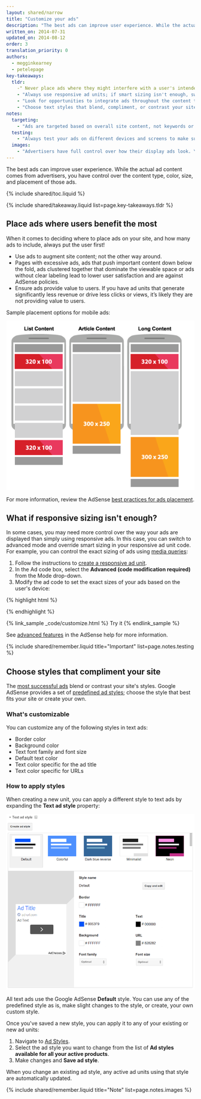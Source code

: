 ```yaml
---
layout: shared/narrow
title: "Customize your ads"
description: "The best ads can improve user experience. While the actual ad content comes from advertisers, you have control over the content type, color, size, and placement of those ads."
written_on: 2014-07-31
updated_on: 2014-08-12
order: 3
translation_priority: 0
authors:
  - megginkearney
  - petelepage
key-takeaways:
  tldr: 
    -" Never place ads where they might interfere with a user's intended experience on your site; ensure ads above the fold don't push important content below it."
    - "Always use responsive ad units; if smart sizing isn't enough, switch to advanced mode."
    - "Look for opportunities to integrate ads throughout the content to avoid ad blindness."
    - "Choose text styles that blend, compliment, or contrast your site."
notes:
  targeting:
    - "Ads are targeted based on overall site content, not keywords or categories. If you'd like to display ads related to specific topics, include complete sentences and paragraphs about these topics."
  testing:
    - "Always test your ads on different devices and screens to make sure that the responsive behavior is working correctly."
  images:
    - "Advertisers have full control over how their display ads look. You can influence the types of display ads that appear on your site using ad placement and sizing, but you can't actually control the image content."
---
```


<p class="intro">
  The best ads can improve user experience. While the actual ad content comes from advertisers, you have control over the content type, color, size, and placement of those ads.
</p>


{% include shared/toc.liquid %}

{% include shared/takeaway.liquid list=page.key-takeaways.tldr %}

## Place ads where users benefit the most

When it comes to deciding where to place ads on your site,
and how many ads to include, always put the user first!

* Use ads to augment site content; not the other way around.
* Pages with excessive ads, ads that push important content down below the fold, 
ads clustered together that dominate the viewable space or ads without clear 
labeling lead to lower user satisfaction and are against AdSense policies.
* Ensure ads provide value to users. If you have ad units that generate 
significantly less revenue or drive less clicks or views, it’s likely they 
are not providing value to users.

Sample placement options for mobile ads:

<img src="images/mobile_ads_placement.png" class="center" alt="Sample mobile image ad">

For more information, review the AdSense 
[best practices for ads placement](https://support.google.com/adsense/answer/1282097).


## What if responsive sizing isn't enough?
In some cases, you may need more control over the way your ads are displayed
than simply using responsive ads.  In this case, you can switch 
to advanced mode and override smart sizing in your responsive ad unit code. 
For example, you can control the exact sizing of ads using
[media queries]({{site.fundamentals}}/layouts/rwd-fundamentals/use-media-queries.html):

1. Follow the instructions to [create a responsive ad unit]({{site.fundamentals}}/monetization/ads/include-ads.html#create-ad-units).
2. In the Ad code box, select the <strong>Advanced (code modification required)</strong>
from the Mode drop-down.
3. Modify the ad code to set the exact sizes of your ads based on the user's device:

{% highlight html %}
<ins class="adsbygoogle adslot_1"
    style="display:block;"
    data-ad-client="ca-pub-1234"
    data-ad-slot="5678"></ins>
<script async src="//pagead2.googlesyndication.com/pagead/js/adsbygoogle.js"></script>
<script>(adsbygoogle = window.adsbygoogle || []).push({});</script>
{% endhighlight %}

{% link_sample _code/customize.html %}
  Try it
{% endlink_sample %}

See [advanced features](https://support.google.com/adsense/answer/3543893) in the AdSense help for more information.

{% include shared/remember.liquid title="Important" list=page.notes.testing %}

## Choose styles that compliment your site

The [most successful ads](https://support.google.com/adsense/answer/17957)
blend or contrast your site's styles. Google AdSense provides a set of 
[predefined ad styles](https://support.google.com/adsense/answer/6002585);
choose the style that best fits your site or create your own.

### What's customizable

You can customize any of the following styles in text ads:

* Border color
* Background color
* Text font family and font size
* Default text color
* Text color specific for the ad title
* Text color specific for URLs

### How to apply styles

When creating a new unit, you can apply a different style to text ads by 
expanding the <strong>Text ad style</strong> property:

<img src="images/customize.png" class="center" alt="Text ad styles">

All text ads use the Google AdSense <strong>Default</strong> style.  You can 
use any of the predefined style as is, make slight changes to the style,
or create, your own custom style.

Once you've saved a new style, you can apply it to any of your existing or 
new ad units:

1. Navigate to [Ad Styles](https://www.google.com/adsense/app#myads-springboard/view=AD_STYLES).
2. Select the ad style you want to change from the list of 
<strong>Ad styles available for all your active products</strong>.
3. Make changes and <strong>Save ad style</strong>.

When you change an existing ad style, any active ad units using that style 
are automatically updated.

{% include shared/remember.liquid title="Note" list=page.notes.images %}

